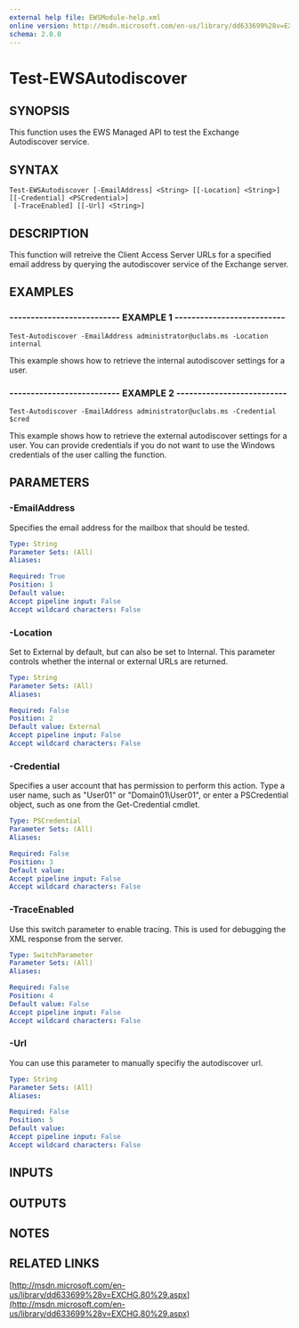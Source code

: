 ```yaml
---
external help file: EWSModule-help.xml
online version: http://msdn.microsoft.com/en-us/library/dd633699%28v=EXCHG.80%29.aspx
schema: 2.0.0
---
```


# Test-EWSAutodiscover
## SYNOPSIS
This function uses the EWS Managed API to test the Exchange Autodiscover service.

## SYNTAX

```
Test-EWSAutodiscover [-EmailAddress] <String> [[-Location] <String>] [[-Credential] <PSCredential>]
 [-TraceEnabled] [[-Url] <String>]
```

## DESCRIPTION
This function will retreive the Client Access Server URLs for a specified email address
by querying the autodiscover service of the Exchange server.

## EXAMPLES

### -------------------------- EXAMPLE 1 --------------------------
```
Test-Autodiscover -EmailAddress administrator@uclabs.ms -Location internal
```

This example shows how to retrieve the internal autodiscover settings for a user.

### -------------------------- EXAMPLE 2 --------------------------
```
Test-Autodiscover -EmailAddress administrator@uclabs.ms -Credential $cred
```

This example shows how to retrieve the external autodiscover settings for a user.
You can
provide credentials if you do not want to use the Windows credentials of the user calling
the function.

## PARAMETERS

### -EmailAddress
Specifies the email address for the mailbox that should be tested.

```yaml
Type: String
Parameter Sets: (All)
Aliases: 

Required: True
Position: 1
Default value: 
Accept pipeline input: False
Accept wildcard characters: False
```

### -Location
Set to External by default, but can also be set to Internal.
This parameter controls whether
the internal or external URLs are returned.

```yaml
Type: String
Parameter Sets: (All)
Aliases: 

Required: False
Position: 2
Default value: External
Accept pipeline input: False
Accept wildcard characters: False
```

### -Credential
Specifies a user account that has permission to perform this action.
Type a user name, such as 
"User01" or "Domain01\User01", or enter a PSCredential object, such as one from the Get-Credential cmdlet.

```yaml
Type: PSCredential
Parameter Sets: (All)
Aliases: 

Required: False
Position: 3
Default value: 
Accept pipeline input: False
Accept wildcard characters: False
```

### -TraceEnabled
Use this switch parameter to enable tracing.
This is used for debugging the XML response from the server.

```yaml
Type: SwitchParameter
Parameter Sets: (All)
Aliases: 

Required: False
Position: 4
Default value: False
Accept pipeline input: False
Accept wildcard characters: False
```

### -Url
You can use this parameter to manually specifiy the autodiscover url.

```yaml
Type: String
Parameter Sets: (All)
Aliases: 

Required: False
Position: 5
Default value: 
Accept pipeline input: False
Accept wildcard characters: False
```

## INPUTS

## OUTPUTS

## NOTES

## RELATED LINKS

[http://msdn.microsoft.com/en-us/library/dd633699%28v=EXCHG.80%29.aspx](http://msdn.microsoft.com/en-us/library/dd633699%28v=EXCHG.80%29.aspx)

